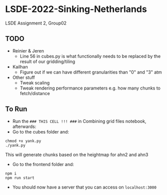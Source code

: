 # LSDE-2022-Sinking-Netherlands
LSDE Assignment 2, Group02

## TODO
- Reinier & Jeren
  - Line 56 in cubes.py is what functionally needs to be replaced by the result of our gridding/tiling
- Kailhan
    - Figure out if we can have different granularities than "0" and "3" atm
- Other stuff
  - Tweak scaling
  - Tweak rendering performance parameters e.g. how many chunks to fetch/distance

## To Run
- Run the `### THIS CELL !!! ###` in Combining grid files notebook, afterwards:
- Go to the cubes folder and:
```shell
chmod +x yank.py
./yank.py
```
This will generate chunks based on the heightmap for ahn2 and ahn3
- Go to the frontend folder and:
```shell
npm i
npm run start
```
- You should now have a server that you can access on `localhost:3000`
